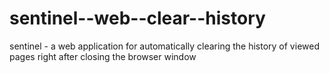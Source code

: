 # sentinel--web--clear--history
sentinel - a web application for automatically clearing the history of viewed pages right after closing the browser window
